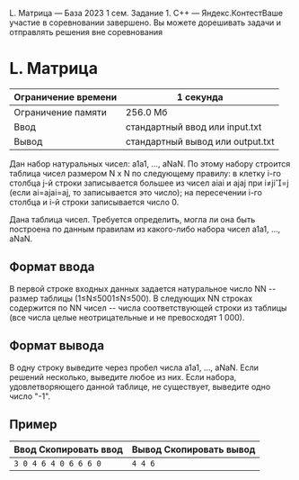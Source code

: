 L. Матрица — База 2023 1 сем. Задание 1\. C\+\+ — Яндекс.КонтестВаше участие в соревновании завершено. Вы можете дорешивать задачи и отправлять решения вне соревнования


L. Матрица
==========




| Ограничение времени | 1 секунда |
| --- | --- |
| Ограничение памяти | 256\.0 Мб |
| Ввод | стандартный ввод или input.txt |
| Вывод | стандартный вывод или output.txt |






Дан набор натуральных чисел: a1a1​, …, aNaN​. По этому набору строится таблица чисел размером N x N по следующему правилу: в клетку i\-го столбца j\-й строки записывается большее из чисел aiai​ и ajaj​ при i≠ji\=j (если ai\=ajai​\=aj​, то записывается это число); на пересечении i\-го столбца и i\-й строки записывается число 0\.


Дана таблица чисел. Требуется определить, могла ли она быть построена по данным правилам из какого\-либо набора чисел a1a1​, …, aNaN​.




Формат ввода
------------




В первой строке входных данных задается натуральное число NN \-\- размер таблицы (1≤N≤5001≤N≤500). В следующих NN строках содержится по NN чисел \-\- числа соответствующей строки из таблицы (все числа целые неотрицательные и не превосходят 1 000\).




Формат вывода
-------------




В одну строку выведите через пробел числа a1a1​, …, aNaN​. Если решений несколько, выведите любое из них. Если набора, удовлетворяющего данной таблице, не существует, выведите одно число "\-1".




Пример
------





| Ввод Скопировать ввод | Вывод Скопировать вывод |
| --- | --- |
| ``` 3 0 4 6 4 0 6 6 6 0  ``` | ``` 4 4 6   ``` |




